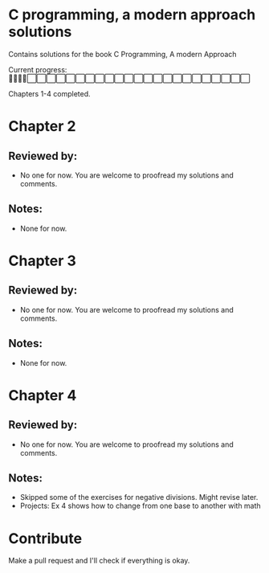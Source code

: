 # C programming, a modern approach solutions

Contains solutions for the book C Programming, A modern Approach 

Current progress:
🔳🔳🔳🔳⬜️⬜️⬜️⬜️⬜️⬜️⬜️⬜️⬜️⬜️⬜️⬜️⬜️⬜️⬜️⬜️⬜️⬜️⬜️⬜️⬜️⬜️⬜️

Chapters 1-4 completed.

# Chapter 2
## Reviewed by:
- No one for now. You are welcome to proofread my solutions and comments.
## Notes:
- None for now.

# Chapter 3
## Reviewed by:
- No one for now. You are welcome to proofread my solutions and comments.
## Notes:
- None for now.

# Chapter 4
## Reviewed by:
- No one for now. You are welcome to proofread my solutions and comments.
## Notes:
- Skipped some of the exercises for negative divisions. Might revise later.
- Projects: Ex 4 shows how to change from one base to another with math

# Contribute
Make a pull request and I'll check if everything is okay.
